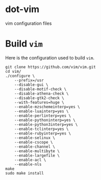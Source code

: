 dot-vim
=======

vim configuration files

# Build `vim`

Here is the configuration used to build `vim`.

```
git clone https://github.com/vim/vim.git
cd vim/
./configure \
	--prefix=/usr
	--disable-gui \
	--disable-motif-check \
	--disable-athena-check \
	--disable-gtk2-check \
	--with-features=huge \
	--enable-mzschemeinterp=yes \
	--enable-luainterp=yes \
	--enable-perlinterp=yes \
	--enable-pythoninterp=yes \
	--enable-python3interp=yes \
	--enable-tclinterp=yes \
	--enable-rubyinterp=yes \
	--enable-selinux \
	--enable-cscope \
	--enable-channel \
	--enable-multibyte \
	--enable-largefile \
	--enable-acl \
	--enable-nls
make
sudo make install
```
